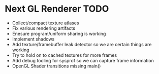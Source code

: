 # Next GL Renderer TODO

 * Collect/compact texture atlases
 * Fix various rendering artifacts
 * Enesure program/uniform sharing is working
 * Implement shadows
 * Add texture/framebuffer leak detector so we are certain things are working
 * Try to hold on to cached textures for more frames
 * Add debug tooling for sysprof so we can capture frame information
 * OpenGL Shader transitions missing main()

